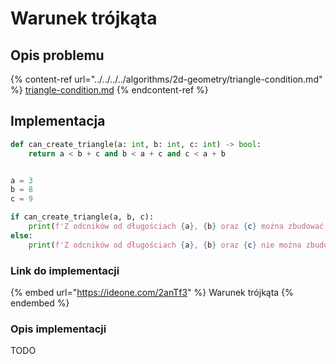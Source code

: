 # Warunek trójkąta

## Opis problemu

{% content-ref url="../../../../algorithms/2d-geometry/triangle-condition.md" %}
[triangle-condition.md](../../../../algorithms/2d-geometry/triangle-condition.md)
{% endcontent-ref %}

## Implementacja

```python
def can_create_triangle(a: int, b: int, c: int) -> bool:
    return a < b + c and b < a + c and c < a + b


a = 3
b = 8
c = 9

if can_create_triangle(a, b, c):
    print(f'Z odcników od długościach {a}, {b} oraz {c} można zbudować trójkąt')
else:
    print(f'Z odcników od długościach {a}, {b} oraz {c} nie można zbudować trójkąta')
```

### Link do implementacji

{% embed url="https://ideone.com/2anTf3" %}
Warunek trójkąta
{% endembed %}

### Opis implementacji

TODO
